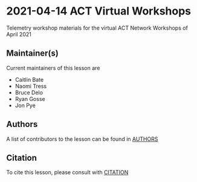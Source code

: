 # 2021-04-14 ACT Virtual Workshops
Telemetry workshop materials for the virtual ACT Network Workshops of April 2021

## Maintainer(s)

Current maintainers of this lesson are 

* Caitlin Bate 
* Naomi Tress
* Bruce Delo
* Ryan Gosse
* Jon Pye

## Authors

A list of contributors to the lesson can be found in [AUTHORS](AUTHORS)

## Citation

To cite this lesson, please consult with [CITATION](CITATION)

[lesson-example]: https://carpentries.github.io/lesson-example
